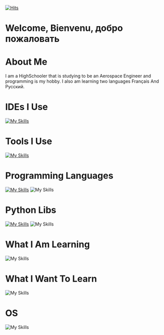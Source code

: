[![Hits](https://hits.sh/github.com/silentsoft/hits.svg)](https://hits.sh/github.com/silentsoft/hits/)
# Welcome, Bienvenu, добро пожаловать
# About Me
I am a HighSchooler that is studying to be an Aerospace Engineer and programming is my hobby.
I also am learning two languages Français And Русский.


# IDEs I Use
[![My Skills](https://skillicons.dev/icons?i=visualstudio,vscode)](https://skillicons.dev)

# Tools I Use
[![My Skills](https://skillicons.dev/icons?i=cmake,git)](https://skillicons.dev)

# Programming Languages
[![My Skills](https://skillicons.dev/icons?i=py,cpp)](https://skillicons.dev)
![My Skills](https://go-skill-icons.vercel.app/api/icons?i=assembly)


# Python Libs
[![My Skills](https://skillicons.dev/icons?i=flask)](https://skillicons.dev)
![My Skills](https://go-skill-icons.vercel.app/api/icons?i=matplotlib,numpy,pygame)

# What I Am Learning
![My Skills](https://go-skill-icons.vercel.app/api/icons?i=haxe)

# What I Want To Learn
![My Skills](https://go-skill-icons.vercel.app/api/icons?i=zig)
# OS
![My Skills](https://go-skill-icons.vercel.app/api/icons?i=windows)
